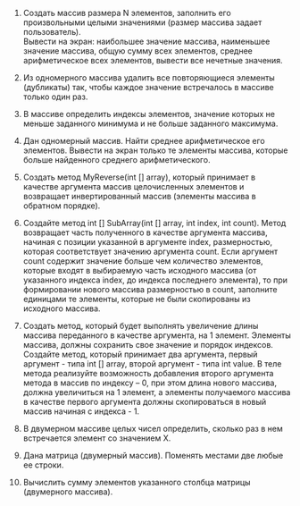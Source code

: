 1.	Создать массив размера N элементов, заполнить его произвольными целыми значениями (размер массива задает пользователь).  
Вывести на экран: наибольшее значение массива, наименьшее значение массива, общую сумму всех элементов, среднее арифметическое всех элементов, вывести все нечетные значения. 

2.	Из одномерного массива удалить все повторяющиеся элементы (дубликаты) так, чтобы каждое значение встречалось в массиве только один раз.

3.	В массиве определить индексы элементов, значение которых не меньше заданного минимума и не больше заданного максимума.

4.	Дан одномерный массив. Найти среднее арифметическое его элементов. Вывести на экран только те элементы массива, которые больше найденного среднего арифметического.

5.	Создать метод MyReverse(int [] array), который принимает в качестве аргумента массив целочисленных элементов и возвращает инвертированный массив (элементы массива в обратном порядке).

6.	Создайте метод int []  SubArray(int [] array, int index, int count). Метод возвращает часть полученного в качестве аргумента массива, начиная с позиции указанной в аргументе index, размерностью, которая соответствует значению аргумента count.
Если аргумент count содержит значение больше чем количество элементов, которые входят в выбираемую часть исходного массива (от указанного индекса index, до индекса последнего элемента), то  при формировании нового массива размерностью в count, заполните единицами те элементы, которые не были скопированы из исходного массива. 
 
7.	Создать метод, который будет выполнять увеличение длины массива переданного в качестве аргумента, на 1 элемент. Элементы массива, должны сохранить свое значение и порядок индексов. 
Создайте метод, который принимает два аргумента, первый аргумент -  типа int [] array, второй аргумент - типа int value. В теле метода реализуйте возможность добавления второго аргумента метода в массив по индексу – 0, при этом длина нового массива, должна увеличиться на 1 элемент, а элементы получаемого массива в качестве первого аргумента должны скопироваться в новый массив начиная с индекса - 1. 

8.	В двумерном массиве целых чисел определить, сколько раз в нем встречается элемент со значением X.

9.	Дана матрица (двумерный массив). Поменять местами две любые ее строки.

10.	Вычислить сумму элементов указанного столбца матрицы (двумерного массива).
